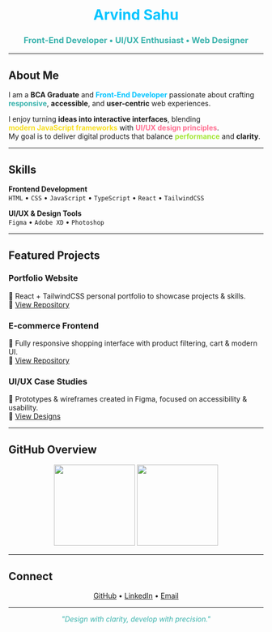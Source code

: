 <!-- Header -->
<h1 align="center" style="color:#00C4FF;">Arvind Sahu</h1>
<h3 align="center" style="color:#38B2AC;">Front-End Developer • UI/UX Enthusiast • Web Designer</h3>

---

## About Me  
I am a **BCA Graduate** and **<span style="color:#00C4FF;">Front-End Developer</span>** passionate about crafting  
**<span style="color:#38B2AC;">responsive</span>**, **accessible**, and **user-centric** web experiences.  

I enjoy turning **ideas into interactive interfaces**, blending  
**<span style="color:#F7DF1E;">modern JavaScript frameworks</span>** with **<span style="color:#FF6F91;">UI/UX design principles</span>**.  
My goal is to deliver digital products that balance **<span style="color:#A3E635;">performance</span>** and **clarity**.  

---

## Skills  

**Frontend Development**  
`HTML` • `CSS` • `JavaScript` • `TypeScript` • `React` • `TailwindCSS`  

**UI/UX & Design Tools**  
`Figma` • `Adobe XD` • `Photoshop`  

---

## Featured Projects  

### Portfolio Website  
🔹 React + TailwindCSS personal portfolio to showcase projects & skills.  
🔗 [View Repository](https://github.com/ArvindSahuAvi/portfolio)  

### E-commerce Frontend  
🔹 Fully responsive shopping interface with product filtering, cart & modern UI.  
🔗 [View Repository](https://github.com/ArvindSahuAvi/ecommerce)  

### UI/UX Case Studies  
🔹 Prototypes & wireframes created in Figma, focused on accessibility & usability.  
🔗 [View Designs](https://www.figma.com/@arvind)  

---

## GitHub Overview  

<p align="center">
  <img src="https://github-readme-stats.vercel.app/api?username=DeveloperAvi&show_icons=true&theme=tokyonight&hide_border=true" height="160px"/>
  <img src="https://github-readme-streak-stats.herokuapp.com/?user=DeveloperAvi&theme=tokyonight&hide_border=true" height="160px"/>
</p>

---

## Connect  

<p align="center">
  <a href="https://github.com/ArvindSahuAvi">GitHub</a> •
  <a href="https://www.linkedin.com/in/arvind-sahu-avi">LinkedIn</a> •
  <a href="mailto:arvindsahuavi@gmail.com">Email</a>
</p>

---

<p align="center"><i style="color:#38B2AC;">"Design with clarity, develop with precision."</i></p>
